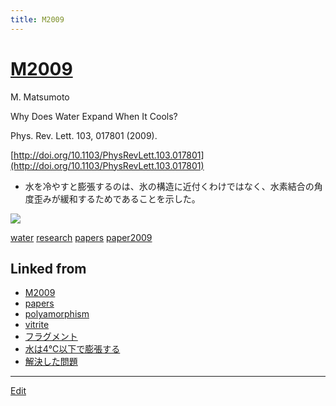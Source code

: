 ```yaml
---
title: M2009
---
```

# [M2009](/M2009)

M. Matsumoto

Why Does Water Expand When It Cools?

Phys. Rev. Lett. 103, 017801 (2009).

[http://doi.org/10.1103/PhysRevLett.103.017801](http://doi.org/10.1103/PhysRevLett.103.017801)


* 水を冷やすと膨張するのは、氷の構造に近付くわけではなく、水素結合の角度歪みが緩和するためであることを示した。

![](https://i.gyazo.com/19e94a51a08a8d421b040d38d38acba2.png)





[water](/water) [research](/research) [papers](/papers) [paper2009](/paper2009)



## Linked from

* [M2009](/M2009)
* [papers](/papers)
* [polyamorphism](/polyamorphism)
* [vitrite](/vitrite)
* [フラグメント](/フラグメント)
* [水は4℃以下で膨張する](/水は4℃以下で膨張する)
* [解決した問題](/解決した問題)


----
[Edit](https://github.com/vitroid/vitroid.github.io/edit/master/MD/M2009.md)
